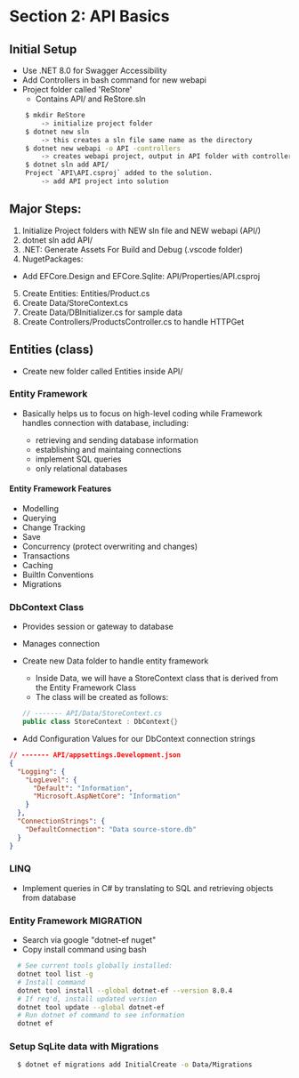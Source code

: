 # Section 2: API Basics

## Initial Setup

- Use .NET 8.0 for Swagger Accessibility
- Add Controllers in bash command for new webapi
- Project folder called 'ReStore'
  - Contains API/ and ReStore.sln

```bash
    $ mkdir ReStore
        -> initialize project folder
    $ dotnet new sln
        -> this creates a sln file same name as the directory
    $ dotnet new webapi -o API -controllers
        -> creates webapi project, output in API folder with controllers
    $ dotnet sln add API/
    Project `API\API.csproj` added to the solution.
        -> add API project into solution
```

## Major Steps:

1. Initialize Project folders with NEW sln file and NEW webapi (API/)
2. dotnet sln add API/
3. .NET: Generate Assets For Build and Debug (.vscode folder)
4. NugetPackages:

- Add EFCore.Design and EFCore.Sqlite: API/Properties/API.csproj

5. Create Entities: Entities/Product.cs
6. Create Data/StoreContext.cs
7. Create Data/DBInitializer.cs for sample data
8. Create Controllers/ProductsController.cs to handle HTTPGet

## Entities (class)

- Create new folder called Entities inside API/

### Entity Framework

- Basically helps us to focus on high-level coding while Framework handles connection with database, including:

  - retrieving and sending database information
  - establishing and maintaing connections
  - implement SQL queries
  - only relational databases

#### Entity Framework Features

- Modelling
- Querying
- Change Tracking
- Save
- Concurrency (protect overwriting and changes)
- Transactions
- Caching
- BuiltIn Conventions
- Migrations

### DbContext Class

- Provides session or gateway to database
- Manages connection
- Create new Data folder to handle entity framework

  - Inside Data, we will have a StoreContext class that is derived from the Entity Framework Class
  - The class will be created as follows:

  ```cs
  // ------- API/Data/StoreContext.cs
  public class StoreContext : DbContext{}

  ```

- Add Configuration Values for our DbContext connection strings

```json
// ------- API/appsettings.Development.json
{
  "Logging": {
    "LogLevel": {
      "Default": "Information",
      "Microsoft.AspNetCore": "Information"
    }
  },
  "ConnectionStrings": {
    "DefaultConnection": "Data source-store.db"
  }
}
```

### LINQ

- Implement queries in C# by translating to SQL and retrieving objects from database

### Entity Framework MIGRATION

- Search via google "dotnet-ef nuget"
- Copy install command using bash

```bash
  # See current tools globally installed:
  dotnet tool list -g
  # Install command
  dotnet tool install --global dotnet-ef --version 8.0.4
  # If req'd, install updated version
  dotnet tool update --global dotnet-ef
  # Run dotnet ef command to see information
  dotnet ef
```

### Setup SqLite data with Migrations

```bash
  $ dotnet ef migrations add InitialCreate -o Data/Migrations
```
